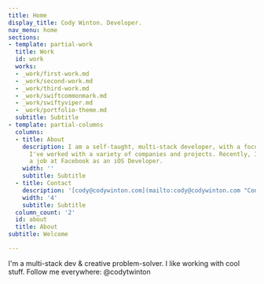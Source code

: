 ```yaml
---
title: Home
display_title: Cody Winton. Developer.
nav_menu: home
sections:
- template: partial-work
  title: Work
  id: work
  works:
  - _work/first-work.md
  - _work/second-work.md
  - _work/third-work.md
  - _work/swiftcommonmark.md
  - _work/swiftyviper.md
  - _work/portfolio-theme.md
  subtitle: Subtitle
- template: partial-columns
  columns:
  - title: About
    description: I am a self-taught, multi-stack developer, with a focus on iOS development.
      I've worked with a variety of companies and projects. Recently, I've accepted
      a job at Facebook as an iOS Developer.
    width: ''
    subtitle: Subtitle
  - title: Contact
    description: '[cody@codywinton.com](mailto:cody@codywinton.com "Contact Me")'
    width: '4'
    subtitle: Subtitle
  column_count: '2'
  id: about
  title: About
subtitle: Welcome

---
```

I'm a multi-stack dev & creative problem-solver. I like working with cool stuff. Follow me everywhere: @codytwinton